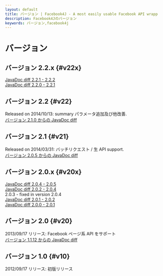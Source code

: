 ```yaml
---
layout: default
title: バージョン | Facebook4J - A most easily usable Facebook API wrapper in Java
description: Facebook4Jのバージョン
keywords: バージョン,facebook4j
---
```

# バージョン

## バージョン 2.2.x {#v22x}
[JavaDoc diff 2.2.1 - 2.2.2](/oldjavadocs/2.2.1-2.2.2/changes.html)  
[JavaDoc diff 2.2.0 - 2.2.1](/oldjavadocs/2.2.0-2.2.1/changes.html)

## バージョン 2.2 {#v22}
Released on 2014/10/13: summary パラメータ追加及び他改善.  
[バージョン 2.1.0 からの JavaDoc diff](/oldjavadocs/2.1.0-2.2.0/changes.html)

## バージョン 2.1 {#v21}
Released on 2014/03/31: バッチリクエスト / 生 API support.  
[バージョン 2.0.5 からの JavaDoc diff](/oldjavadocs/2.0.5-2.1.0/changes.html)

## バージョン 2.0.x {#v20x}
[JavaDoc diff 2.0.4 - 2.0.5](/oldjavadocs/2.0.4-2.0.5/changes.html)  
[JavaDoc diff 2.0.2 - 2.0.4](/oldjavadocs/2.0.2-2.0.4/changes.html)  
2.0.3 - fixed in version 2.0.4  
[JavaDoc diff 2.0.1 - 2.0.2](/oldjavadocs/2.0.1-2.0.2/changes.html)  
[JavaDoc diff 2.0.0 - 2.0.1](/oldjavadocs/2.0.0-2.0.1/changes.html)

## バージョン 2.0 {#v20}
2013/09/17 リリース: Facebook ページ系 API をサポート  
[バージョン 1.1.12 からの JavaDoc diff](/oldjavadocs/1.1.12-2.0.0/changes.html)

## バージョン 1.0 {#v10}
2012/09/17 リリース: 初版リリース
